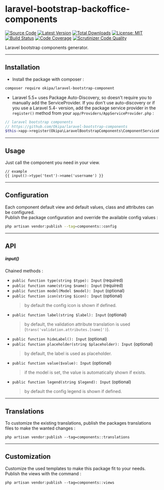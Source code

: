 # laravel-bootstrap-backoffice-components

[![Source Code](https://img.shields.io/badge/source-okipa/laravel--bootstrap--components-blue.svg)](https://github.com/Okipa/laravel-bootstrap-components)
[![Latest Version](https://img.shields.io/github/release/okipa/laravel-bootstrap-components.svg?style=flat-square)](https://github.com/Okipa/laravel-bootstrap-components/releases)
[![Total Downloads](https://img.shields.io/packagist/dt/okipa/laravel-bootstrap-components.svg?style=flat-square)](https://packagist.org/packages/okipa/laravel-bootstrap-components)
[![License: MIT](https://img.shields.io/badge/License-MIT-blue.svg)](https://opensource.org/licenses/MIT)
[![Build Status](https://scrutinizer-ci.com/g/Okipa/laravel-bootstrap-components/badges/build.png?b=master)](https://scrutinizer-ci.com/g/Okipa/laravel-bootstrap-components/build-status/master)
[![Code Coverage](https://scrutinizer-ci.com/g/Okipa/laravel-bootstrap-components/badges/coverage.png?b=master)](https://scrutinizer-ci.com/g/Okipa/laravel-bootstrap-components/?branch=master)
[![Scrutinizer Code Quality](https://scrutinizer-ci.com/g/Okipa/laravel-bootstrap-components/badges/quality-score.png?b=master)](https://scrutinizer-ci.com/g/Okipa/laravel-bootstrap-components/?branch=master)

Laravel bootstrap components generator.

------------------------------------------------------------------------------------------------------------------------

## Installation

- Install the package with composer :
```bash
composer require okipa/laravel-bootstrap-component
```

- Laravel 5.5+ uses Package Auto-Discovery, so doesn't require you to manually add the ServiceProvider.
If you don't use auto-discovery or if you use a Laravel 5.4- version, add the package service provider in the `register()` method from your `app/Providers/AppServiceProvider.php` :
```php
// laravel bootstrap components
// https://github.com/Okipa/laravel-bootstrap-components
$this->app->register(Okipa\LaravelBootstrapComponents\ComponentServiceProvider::class);
```

------------------------------------------------------------------------------------------------------------------------

## Usage

Just call the component you need in your view.

```
// example
{{ input()->type('text')->name('username') }}
```

------------------------------------------------------------------------------------------------------------------------

## Configuration

Each component default view and default values, class and attributes can be configured.  
Publish the package configuration and override the available config values : 
```bash
php artisan vendor:publish --tag=components::config
```

------------------------------------------------------------------------------------------------------------------------

## API

##### input()
Chained methods :
- `public function type(string $type): Input` (required)
- `public function name(string $name): Input` (required)
- `public function model(Model $model): Input` (optional)
- `public function icon(string $icon): Input` (optional)
  > by default the config icon is shown if defined.
- `public function label(string $label): Input` (optional)
  > by default, the validation attribute translation is used (`trans('validation.attributes.[name]')`).
- `public function hideLabel(): Input` (optional)
- `public function placeholder(string $placeholder): Input` (optional)
  > by default, the label is used as placeholder.
- `public function value($value): Input` (optional)
  > if the model is set, the value is automatically shown if exists.
- `public function legend(string $legend): Input` (optional)
  > by default the config legend is shown if defined.

------------------------------------------------------------------------------------------------------------------------

## Translations

To customize the existing translations, publish the packages translations files to make the wanted changes :
```
php artisan vendor:publish --tag=components::translations
```

------------------------------------------------------------------------------------------------------------------------

## Customization

Customize the used templates to make this package fit to your needs.  
Publish the views with the command :
```
php artisan vendor:publish --tag=components::views
```